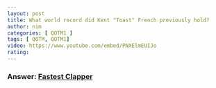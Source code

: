 ```yaml
---
layout: post
title: What world record did Kent "Toast" French previously hold?
author: nim
categories: [ QOTM1 ]
tags: [ QOTM, QOTM1]
video: https://www.youtube.com/embed/PNXElmEUIJo 
rating: 
---
```


### Answer:  [Fastest Clapper](https://www.youtube.com/watch?v=PNXElmEUIJo)

